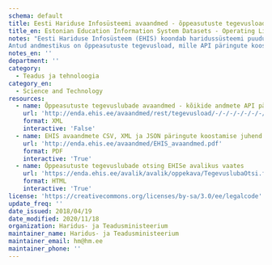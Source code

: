 ```yaml
---
schema: default
title: Eesti Hariduse Infosüsteemi avaandmed - õppeasutuste tegevusload
title_en: Estonian Education Information System Datasets - Operating Licenses of Educational Institutions
notes: "Eesti Hariduse Infosüsteem (EHIS) koondab haridussüsteemi puudutavaid andmeid. Register sisaldab andmeid õppeasutuse, õpilaste, õpetajate/õppejõudude, lõpudokumentide, õpikute ja õppekavade kohta. Kõige vanemad andmed on aastast 2004. Kõik EHISe avalikud andmed on kättesaadavad portaalist ja API kaudu (väljundformaadid CSV, XML, JSON). API kasutamise juhend on lisatud täiendava <a href='http://enda.ehis.ee/avaandmed/EHIS_avaandmed.pdf'>failina</a>. 
Antud andmestikus on õppeasutuste tegevusload, mille API päringute koostamise kohta on info alapeatükis 2.3. Tegevuslubade avaandmete päring võimaldab pärida tegevuslubasid omaniku ja õppeasutuse registrikoodi, tegevusloa numbri, liigi, väljastamise ning kehtivuse kuupäevade järgi. Lisaks on võimalik andmete pärijal määrata, kas otsing teostatakse registreeritud ja kehtetute tegevuslubade hulgast."
notes_en: ''
department: ''
category:
  - Teadus ja tehnoloogia
category_en:
  - Science and Technology
resources:
  - name: Õppeasutuste tegevuslubade avaandmed - kõikide andmete API päring
    url: 'http://enda.ehis.ee/avaandmed/rest/tegevusload/-/-/-/-/-/-/-/-/-/XML'
    format: XML
    interactive: 'False'
  - name: EHIS avaandmete CSV, XML ja JSON päringute koostamise juhend
    url: 'http://enda.ehis.ee/avaandmed/EHIS_avaandmed.pdf'
    format: PDF
    interactive: 'True'
  - name: Õppeasutuste tegevuslubade otsing EHISe avalikus vaates
    url: 'https://enda.ehis.ee/avalik/avalik/oppekava/TegevuslubaOtsi.faces'
    format: HTML
    interactive: 'True'
license: 'https://creativecommons.org/licenses/by-sa/3.0/ee/legalcode'
update_freq: ''
date_issued: 2018/04/19
date_modified: 2020/11/18
organization: Haridus- ja Teadusministeerium
maintainer_name: Haridus- ja Teadusministeerium
maintainer_email: hm@hm.ee
maintainer_phone: ''
---
```

